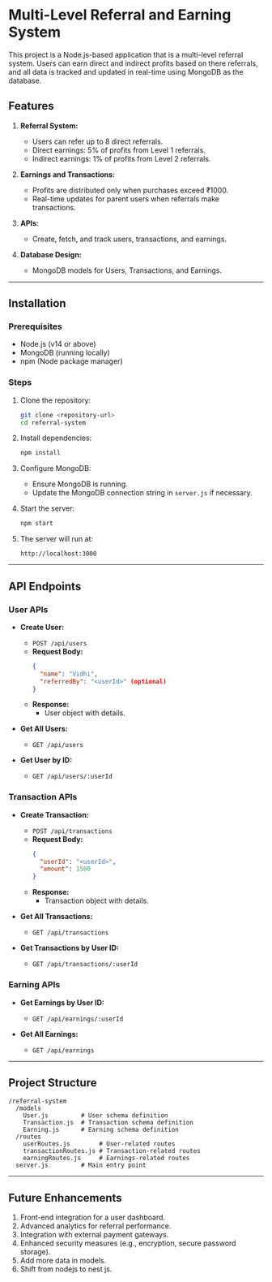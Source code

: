 # Multi-Level Referral and Earning System

This project is a Node.js-based application that is a multi-level referral system. Users can earn direct and indirect profits based on there referrals, and all data is tracked and updated in real-time using MongoDB as the database.

## Features

1. **Referral System:**

   - Users can refer up to 8 direct referrals.
   - Direct earnings: 5% of profits from Level 1 referrals.
   - Indirect earnings: 1% of profits from Level 2 referrals.

2. **Earnings and Transactions:**

   - Profits are distributed only when purchases exceed ₹1000.
   - Real-time updates for parent users when referrals make transactions.

3. **APIs:**

   - Create, fetch, and track users, transactions, and earnings.

4. **Database Design:**
   - MongoDB models for Users, Transactions, and Earnings.

---

## Installation

### Prerequisites

- Node.js (v14 or above)
- MongoDB (running locally)
- npm (Node package manager)

### Steps

1. Clone the repository:

   ```bash
   git clone <repository-url>
   cd referral-system
   ```

2. Install dependencies:

   ```bash
   npm install
   ```

3. Configure MongoDB:

   - Ensure MongoDB is running.
   - Update the MongoDB connection string in `server.js` if necessary.

4. Start the server:

   ```bash
   npm start
   ```

5. The server will run at:
   ```
   http://localhost:3000
   ```

---

## API Endpoints

### User APIs

- **Create User:**

  - `POST /api/users`
  - **Request Body:**
    ```json
    {
      "name": "Vidhi",
      "referredBy": "<userId>" (optional)
    }
    ```
  - **Response:**
    - User object with details.

- **Get All Users:**

  - `GET /api/users`

- **Get User by ID:**
  - `GET /api/users/:userId`

### Transaction APIs

- **Create Transaction:**

  - `POST /api/transactions`
  - **Request Body:**
    ```json
    {
      "userId": "<userId>",
      "amount": 1500
    }
    ```
  - **Response:**
    - Transaction object with details.

- **Get All Transactions:**

  - `GET /api/transactions`

- **Get Transactions by User ID:**
  - `GET /api/transactions/:userId`

### Earning APIs

- **Get Earnings by User ID:**

  - `GET /api/earnings/:userId`

- **Get All Earnings:**
  - `GET /api/earnings`

---

## Project Structure

```
/referral-system
  /models
    User.js         # User schema definition
    Transaction.js  # Transaction schema definition
    Earning.js      # Earning schema definition
  /routes
    userRoutes.js        # User-related routes
    transactionRoutes.js # Transaction-related routes
    earningRoutes.js     # Earnings-related routes
  server.js         # Main entry point
```

---

## Future Enhancements

1. Front-end integration for a user dashboard.
2. Advanced analytics for referral performance.
3. Integration with external payment gateways.
4. Enhanced security measures (e.g., encryption, secure password storage).
5. Add more data in models.
6. Shift from nodejs to nest js.
   
